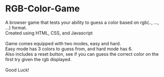 # RGB-Color-Game
A browser game that tests your ability to guess a color based on rgb(.., ..., ...) format.</br>
Created using HTML, CSS, and Javascript</br></br>
Game comes equipped with two modes, easy and hard.</br>
Easy mode has 3 colors to guess from, and hard mode has 6.</br>
Also includes a reset button, see if you can guess the correct color on the first try given the rgb displayed.</br></br>
Good Luck!
